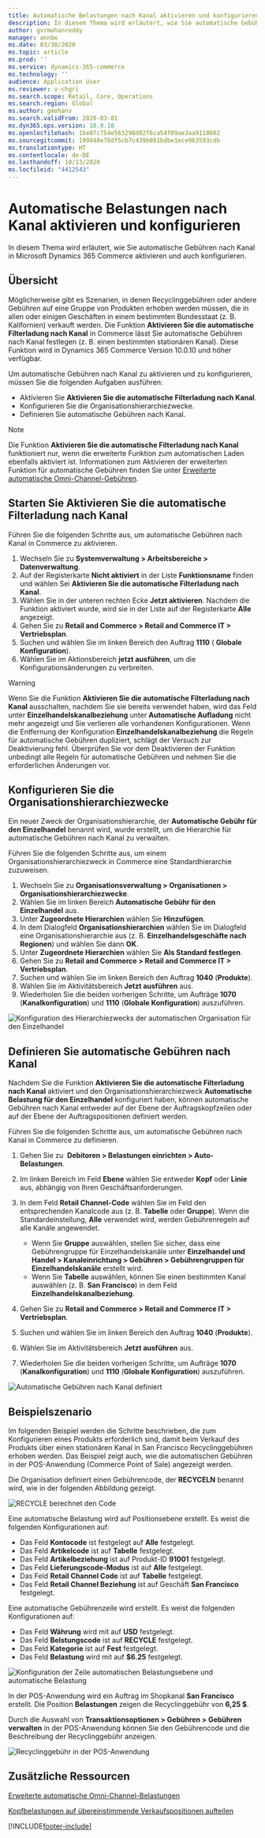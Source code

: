 ```yaml
---
title: Automatische Belastungen nach Kanal aktivieren und konfigurieren
description: In diesem Thema wird erläutert, wie Sie automatische Gebühren nach Kanal in Microsoft Dynamics 365 Commerce aktivieren und konfigurieren.
author: gvrmohanreddy
manager: annbe
ms.date: 03/30/2020
ms.topic: article
ms.prod: ''
ms.service: dynamics-365-commerce
ms.technology: ''
audience: Application User
ms.reviewer: v-chgri
ms.search.scope: Retail, Core, Operations
ms.search.region: Global
ms.author: gmohanv
ms.search.validFrom: 2020-03-01
ms.dyn365.ops.version: 10.0.10
ms.openlocfilehash: 1be07c754e563298d82f6ca54f09ae3aa9118602
ms.sourcegitcommit: 199848e78df5cb7c439b001bdbe1ece963593cdb
ms.translationtype: HT
ms.contentlocale: de-DE
ms.lasthandoff: 10/13/2020
ms.locfileid: "4412543"
---
```

# <a name="enable-and-configure-auto-charges-by-channel"></a>Automatische Belastungen nach Kanal aktivieren und konfigurieren

In diesem Thema wird erläutert, wie Sie automatische Gebühren nach Kanal in Microsoft Dynamics 365 Commerce aktivieren und auch konfigurieren.

## <a name="overview"></a>Übersicht

Möglicherweise gibt es Szenarien, in denen Recyclinggebühren oder andere Gebühren auf eine Gruppe von Produkten erhoben werden müssen, die in allen oder einigen Geschäften in einem bestimmten Bundesstaat (z. B. Kalifornien) verkauft werden. Die Funktion **Aktivieren Sie die automatische Filterladung nach Kanal** in Commerce lässt Sie automatische Gebühren nach Kanal festlegen (z. B. einen bestimmten stationären Kanal). Diese Funktion wird in Dynamics 365 Commerce Version 10.0.10 und höher verfügbar.

Um automatische Gebühren nach Kanal zu aktivieren und zu konfigurieren, müssen Sie die folgenden Aufgaben ausführen:

- Aktivieren Sie **Aktivieren Sie die automatische Filterladung nach Kanal**.
- Konfigurieren Sie die Organisationshierarchiezwecke.
- Definieren Sie automatische Gebühren nach Kanal.

> [!NOTE]
> Die Funktion **Aktivieren Sie die automatische Filterladung nach Kanal** funktioniert nur, wenn die erweiterte Funktion zum automatischen Laden ebenfalls aktiviert ist. Informationen zum Aktivieren der erweiterten Funktion für automatische Gebühren finden Sie unter [Erweiterte automatische Omni-Channel-Gebühren](omni-auto-charges.md).

## <a name="turn-on-the-enable-filter-auto-charges-by-channel-feature"></a>Starten Sie Aktivieren Sie die automatische Filterladung nach Kanal

Führen Sie die folgenden Schritte aus, um automatische Gebühren nach Kanal in Commerce zu aktivieren.

1. Wechseln Sie zu **Systemverwaltung \> Arbeitsbereiche \> Datenverwaltung**.
1. Auf der Registerkarte **Nicht aktiviert** in der Liste **Funktionsname** finden und wählen Sei **Aktivieren Sie die automatische Filterladung nach Kanal**.
1. Wählen Sie in der unteren rechten Ecke **Jetzt aktivieren**. Nachdem die Funktion aktiviert wurde, wird sie in der Liste auf der Registerkarte **Alle** angezeigt.
1. Gehen Sie zu **Retail and Commerce \> Retail and Commerce IT \> Vertriebsplan**.
1. Suchen und wählen Sie im linken Bereich den Auftrag **1110** ( **Globale Konfiguration**).
1. Wählen Sie im Aktionsbereich **jetzt ausführen**, um die Konfigurationsänderungen zu verbreiten.

> [!WARNING]
> Wenn Sie die Funktion **Aktivieren Sie die automatische Filterladung nach Kanal** ausschalten, nachdem Sie sie bereits verwendet haben, wird das Feld unter **Einzelhandelskanalbeziehung** unter **Automatische Aufladung** nicht mehr angezeigt und Sie verlieren alle vorhandenen Konfigurationen. Wenn die Entfernung der Konfiguration **Einzelhandelskanalbeziehung** die Regeln für automatische Gebühren dupliziert, schlägt der Versuch zur Deaktivierung fehl. Überprüfen Sie vor dem Deaktivieren der Funktion unbedingt alle Regeln für automatische Gebühren und nehmen Sie die erforderlichen Änderungen vor.

## <a name="configure-the-organization-hierarchy-purpose"></a>Konfigurieren Sie die Organisationshierarchiezwecke

Ein neuer Zweck der Organisationshierarchie, der **Automatische Gebühr für den Einzelhandel** benannt wird, wurde erstellt, um die Hierarchie für automatische Gebühren nach Kanal zu verwalten.

Führen Sie die folgenden Schritte aus, um einem Organisationshierarchiezweck in Commerce eine Standardhierarchie zuzuweisen.
        
1. Wechseln Sie zu **Organisationsverwaltung \> Organisationen \> Organisationshierarchiezwecke**.
1. Wählen Sie im linken Bereich **Automatische Gebühr für den Einzelhandel** aus.
1. Unter **Zugeordnete Hierarchien** wählen Sie **Hinzufügen**.
1. In dem Dialogfeld **Organisationshierarchien** wählen Sie im Dialogfeld eine Organisationshierarchie aus (z. B. **Einzelhandelsgeschäfte nach Regionen**) und wählen Sie dann **OK**.
1. Unter **Zugeordnete Hierarchien** wählen Sie **Als Standard festlegen**.
1. Gehen Sie zu **Retail and Commerce \> Retail and Commerce IT \> Vertriebsplan**.
1. Suchen und wählen Sie im linken Bereich den Auftrag **1040** (**Produkte**).
1. Wählen Sie im Aktivitätsbereich **Jetzt ausführen** aus.
1. Wiederholen Sie die beiden vorherigen Schritte, um Aufträge **1070** (**Kanalkonfiguration**) und **1110** (**Globale Konfiguration**) auszuführen.

![Konfiguration des Hierarchiezwecks der automatischen Organisation für den Einzelhandel](media/Auto-charges-org-hierarchy-purpose.png)

## <a name="define-auto-charges-by-channel"></a>Definieren Sie automatische Gebühren nach Kanal

Nachdem Sie die Funktion **Aktivieren Sie die automatische Filterladung nach Kanal** aktiviert und den Organisationshierarchiezweck **Automatische Belastung für den Einzelhandel** konfiguriert haben, können automatische Gebühren nach Kanal entweder auf der Ebene der Auftragskopfzeilen oder auf der Ebene der Auftragspositionen definiert werden.

Führen Sie die folgenden Schritte aus, um automatische Gebühren nach Kanal in Commerce zu definieren.

1. Gehen Sie zu  **Debitoren \> Belastungen einrichten \> Auto-Belastungen**.
1. Im linken Bereich im Feld **Ebene** wählen Sie entweder **Kopf** oder **Linie** aus, abhängig von Ihren Geschäftsanforderungen.
1. In dem Feld **Retail Channel-Code** wählen Sie im Feld den entsprechenden Kanalcode aus (z. B. **Tabelle** oder **Gruppe**). Wenn die Standardeinstellung, **Alle** verwendet wird, werden Gebührenregeln auf alle Kanäle angewendet.

    - Wenn Sie **Gruppe** auswählen, stellen Sie sicher, dass eine Gebührengruppe für Einzelhandelskanäle unter **Einzelhandel und Handel \> Kanaleinrichtung \> Gebühren \> Gebührengruppen für Einzelhandelskanäle** erstellt wird.
    - Wenn Sie **Tabelle** auswählen, können Sie einen bestimmten Kanal auswählen (z. B. **San Francisco**) in dem Feld **Einzelhandelskanalbeziehung**.

1. Gehen Sie zu **Retail and Commerce \> Retail and Commerce IT \> Vertriebsplan**.
1. Suchen und wählen Sie im linken Bereich den Auftrag **1040** (**Produkte**).
1. Wählen Sie im Aktivitätsbereich **Jetzt ausführen** aus.
1. Wiederholen Sie die beiden vorherigen Schritte, um Aufträge **1070** (**Kanalkonfiguration**) und **1110** (**Globale Konfiguration**) auszuführen.
    
![Automatische Gebühren nach Kanal definiert](media/Auto-charges-line-charge-by-channel.png)

## <a name="example-scenario"></a>Beispielszenario

Im folgenden Beispiel werden die Schritte beschrieben, die zum Konfigurieren eines Produkts erforderlich sind, damit beim Verkauf des Produkts über einen stationären Kanal in San Francisco Recyclinggebühren erhoben werden. Das Beispiel zeigt auch, wie die automatischen Gebühren in der POS-Anwendung (Commerce Point of Sale) angezeigt werden.

Die Organisation definiert einen Gebührencode, der **RECYCELN** benannt wird, wie in der folgenden Abbildung gezeigt.

![RECYCLE berechnet den Code](media/Auto-charges-charge-code.png)

Eine automatische Belastung wird auf Positionsebene erstellt. Es weist die folgenden Konfigurationen auf:

- Das Feld **Kontocode** ist festgelegt auf **Alle** festgelegt.
- Das Feld **Artikelcode** ist auf **Tabelle** festgelegt.
- Das Feld **Artikelbeziehung** ist auf Produkt-ID **91001** festgelegt.
- Das Feld **Lieferungscode-Modus** ist auf **Alle** festgelegt.
- Das Feld **Retail Channel Code** ist auf **Tabelle** festgelegt.
- Das Feld **Retail Channel Beziehung** ist auf Geschäft **San Francisco** festgelegt.

Eine automatische Gebührenzeile wird erstellt. Es weist die folgenden Konfigurationen auf:

- Das Feld **Währung** wird mit auf **USD** festgelegt.
- Das Feld **Belstungscode** ist auf **RECYCLE** festgelegt.
- Das Feld **Kategorie** ist auf **Fest** festgelegt.
- Das Feld **Belastung** wird mit auf **$6.25** festgelegt.

![Konfiguration der Zeile automatischen Belastungsebene und automatische Belastung](media/Auto-charges-recyclingfee-line-fee.png)

In der POS-Anwendung wird ein Auftrag im Shopkanal **San Francisco** erstellt. Die Position **Belastungen** zeigen die Recyclinggebühr von **6,25 $**.

Durch die Auswahl von **Transaktionsoptionen \> Gebühren \> Gebühren verwalten** in der POS-Anwendung können Sie den Gebührencode und die Beschreibung der Recyclinggebühr anzeigen.

![Recyclinggebühr in der POS-Anwendung](media/pos-auto-charges-recyclingfee-line-fee.png)

## <a name="additional-resources"></a>Zusätzliche Ressourcen

[Erweiterte automatische Omni-Channel-Belastungen](omni-auto-charges.md)

[Kopfbelastungen auf übereinstimmende Verkaufspositionen aufteilen](pro-rate-charges-matching-lines.md)


[!INCLUDE[footer-include](../includes/footer-banner.md)]